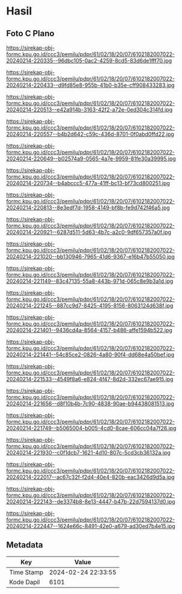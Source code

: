 # Hasil

## Foto C Plano

https://sirekap-obj-formc.kpu.go.id/ccc3/pemilu/pdpr/61/02/18/20/07/6102182007022-20240214-220335--96dbc105-0ac2-4259-8cd5-83d6de1fff70.jpg

https://sirekap-obj-formc.kpu.go.id/ccc3/pemilu/pdpr/61/02/18/20/07/6102182007022-20240214-220433--d9fd85e8-955b-41b0-b35e-cff908433283.jpg

https://sirekap-obj-formc.kpu.go.id/ccc3/pemilu/pdpr/61/02/18/20/07/6102182007022-20240214-220513--e42a914b-3163-42f2-a72e-0ed304c314fd.jpg

https://sirekap-obj-formc.kpu.go.id/ccc3/pemilu/pdpr/61/02/18/20/07/6102182007022-20240214-220557--b4b2d642-c59c-436d-8701-0f0abd0ffd22.jpg

https://sirekap-obj-formc.kpu.go.id/ccc3/pemilu/pdpr/61/02/18/20/07/6102182007022-20240214-220649--b02574a9-0565-4a7e-9959-81fe30a39995.jpg

https://sirekap-obj-formc.kpu.go.id/ccc3/pemilu/pdpr/61/02/18/20/07/6102182007022-20240214-220734--b4abccc5-477a-41ff-bc13-bf73cd800251.jpg

https://sirekap-obj-formc.kpu.go.id/ccc3/pemilu/pdpr/61/02/18/20/07/6102182007022-20240214-220813--8e3edf7d-1958-4149-bf8b-fe9d742f46a5.jpg

https://sirekap-obj-formc.kpu.go.id/ccc3/pemilu/pdpr/61/02/18/20/07/6102182007022-20240214-220921--6287d511-5d63-4b7c-a2c0-9df657357a0f.jpg

https://sirekap-obj-formc.kpu.go.id/ccc3/pemilu/pdpr/61/02/18/20/07/6102182007022-20240214-221020--bb130946-7965-41d6-9367-e16b47b55050.jpg

https://sirekap-obj-formc.kpu.go.id/ccc3/pemilu/pdpr/61/02/18/20/07/6102182007022-20240214-221149--83c47135-55a8-443b-971d-065c8e9b3a1d.jpg

https://sirekap-obj-formc.kpu.go.id/ccc3/pemilu/pdpr/61/02/18/20/07/6102182007022-20240214-221245--887cc9d7-8425-4195-8156-8063124d638f.jpg

https://sirekap-obj-formc.kpu.go.id/ccc3/pemilu/pdpr/61/02/18/20/07/6102182007022-20240214-221401--9436cd4a-8564-4157-b486-affe1594b522.jpg

https://sirekap-obj-formc.kpu.go.id/ccc3/pemilu/pdpr/61/02/18/20/07/6102182007022-20240214-221441--54c85ce2-0826-4a80-90f4-dd68e4a50bef.jpg

https://sirekap-obj-formc.kpu.go.id/ccc3/pemilu/pdpr/61/02/18/20/07/6102182007022-20240214-221533--4549f8a6-e824-4f47-8d2d-332ec67ae915.jpg

https://sirekap-obj-formc.kpu.go.id/ccc3/pemilu/pdpr/61/02/18/20/07/6102182007022-20240214-221656--d8f10b4b-7c90-4838-90ae-b94438081513.jpg

https://sirekap-obj-formc.kpu.go.id/ccc3/pemilu/pdpr/61/02/18/20/07/6102182007022-20240214-221749--b5065004-b005-4cd0-8cae-606cc04a7f26.jpg

https://sirekap-obj-formc.kpu.go.id/ccc3/pemilu/pdpr/61/02/18/20/07/6102182007022-20240214-221930--c0f1dcb7-1621-4d10-807c-5cd3cb36132a.jpg

https://sirekap-obj-formc.kpu.go.id/ccc3/pemilu/pdpr/61/02/18/20/07/6102182007022-20240214-222017--ac67c32f-f2d4-40e4-820b-eac3426d9d5a.jpg

https://sirekap-obj-formc.kpu.go.id/ccc3/pemilu/pdpr/61/02/18/20/07/6102182007022-20240214-222143--de3374b8-8e13-4447-b47b-22d7594137d0.jpg

https://sirekap-obj-formc.kpu.go.id/ccc3/pemilu/pdpr/61/02/18/20/07/6102182007022-20240214-222447--1624e66c-8491-42e0-a679-ad30ed7b4e15.jpg


## Metadata

| Key        | Value               |
| ---------- | ------------------- |
| Time Stamp | 2024-02-24 22:33:55 |
| Kode Dapil | 6101                |



